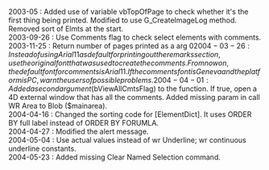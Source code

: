 2003-05 : Added use of variable vbTopOfPage to check whether it's the first thing being printed. Modified to use G_CreateImageLog method. Removed sort of Elmts at the start.  2003-09-26 : Use Comments flag to check select elements with comments.  2003-11-25 : Return number of pages printed as a arg $0  2004-03-26 : Instead of using Arial 11 as default for printing out the remarks section, use the original font that was used to create the comments.  From now on, the default font for comments is Arial 11.  If the comments font is Geneva and the platform is PC, warn the users of possible problems.  2004-04-01 : Added a second argument ($bViewAllCmtsFlag) to the function.  If true, open a 4D external window that has all the comments. Added missing param in call WR Area to Blob ($mainarea).  2004-04-16 : Changed the sorting code for [ElementDict].  It uses ORDER BY full label instead of ORDER BY FORUMLA.  2004-04-27 : Modified the alert message.   2004-05-04 : Use actual values instead of wr Underline; wr continuous underline constants.  2004-05-23 : Added missing Clear Named Selection command.